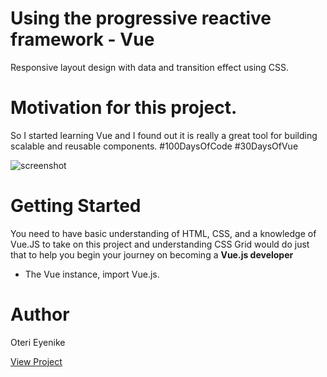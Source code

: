 # Using the progressive reactive framework - Vue

Responsive layout design with data and transition effect using CSS.


# Motivation for this project.

So I started learning Vue and I found out it is really a great tool for building scalable and reusable components. #100DaysOfCode #30DaysOfVue

![screenshot](https://res.cloudinary.com/codeg0d/image/upload/v1586574045/vue-css-grid_600_80_fncy2g.png)

# Getting Started

You need to have basic understanding of HTML, CSS, and a knowledge of Vue.JS to take on this project and understanding CSS Grid would do just that to help you begin your journey on becoming a __Vue.js developer__

* The Vue instance, import Vue.js.

# Author

Oteri Eyenike

[View Project](https://terieyenike.github.io/vue-css-grid/)
